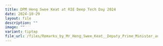 ```yaml
---
title: DPM Heng Swee Keat at RIE Deep Tech Day 2024
date: 2024-10-29
layout: file
description: ""
image: ""
variant: tiptap
file_url: /files/Remarks_by_Mr_Heng_Swee_Keat__Deputy_Prime_Minister_and_Chairman_of_the_National_Research_Foundation_at_RIE_Deep_Tech_Day_2024_vf.pdf
---
```

